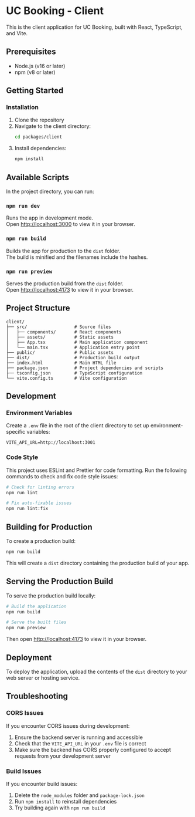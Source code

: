 # UC Booking - Client

This is the client application for UC Booking, built with React, TypeScript, and Vite.

## Prerequisites

- Node.js (v16 or later)
- npm (v8 or later)

## Getting Started

### Installation

1. Clone the repository
2. Navigate to the client directory:
   ```bash
   cd packages/client
   ```
3. Install dependencies:
   ```bash
   npm install
   ```

## Available Scripts

In the project directory, you can run:

### `npm run dev`

Runs the app in development mode.\
Open [http://localhost:3000](http://localhost:3000) to view it in your browser.

### `npm run build`

Builds the app for production to the `dist` folder.\
The build is minified and the filenames include the hashes.

### `npm run preview`

Serves the production build from the `dist` folder.\
Open [http://localhost:4173](http://localhost:4173) to view it in your browser.

## Project Structure

```
client/
├── src/                  # Source files
│   ├── components/       # React components
│   ├── assets/           # Static assets
│   ├── App.tsx           # Main application component
│   └── main.tsx          # Application entry point
├── public/               # Public assets
├── dist/                 # Production build output
├── index.html            # Main HTML file
├── package.json          # Project dependencies and scripts
├── tsconfig.json         # TypeScript configuration
└── vite.config.ts        # Vite configuration
```

## Development

### Environment Variables

Create a `.env` file in the root of the client directory to set up environment-specific variables:

```env
VITE_API_URL=http://localhost:3001
```

### Code Style

This project uses ESLint and Prettier for code formatting. Run the following commands to check and fix code style issues:

```bash
# Check for linting errors
npm run lint

# Fix auto-fixable issues
npm run lint:fix
```

## Building for Production

To create a production build:

```bash
npm run build
```

This will create a `dist` directory containing the production build of your app.

## Serving the Production Build

To serve the production build locally:

```bash
# Build the application
npm run build

# Serve the built files
npm run preview
```

Then open [http://localhost:4173](http://localhost:4173) to view it in your browser.

## Deployment

To deploy the application, upload the contents of the `dist` directory to your web server or hosting service.

## Troubleshooting

### CORS Issues

If you encounter CORS issues during development:
1. Ensure the backend server is running and accessible
2. Check that the `VITE_API_URL` in your `.env` file is correct
3. Make sure the backend has CORS properly configured to accept requests from your development server

### Build Issues

If you encounter build issues:
1. Delete the `node_modules` folder and `package-lock.json`
2. Run `npm install` to reinstall dependencies
3. Try building again with `npm run build`
